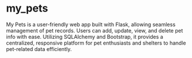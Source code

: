 # my_pets
My Pets is a user-friendly web app built with Flask, allowing seamless management of pet records. Users can add, update, view, and delete pet info with ease. Utilizing SQLAlchemy and Bootstrap, it provides a centralized, responsive platform for pet enthusiasts and shelters to handle pet-related data efficiently.
